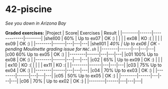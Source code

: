 # 42-piscine



*See you down in Arizona Bay*

**Graded exercises:**
|Project | Score| Exercises   | Result |
|--------|------|-------------|--------|
|shell00 |  60% | Up to ex07  | OK :)  |
|        |      | ex08        | KO :(  |
|        |      | ex09        | OK :)  |
|--------|------|---|---|---|
|shell01 | *40% | Up to ex06  | OK - pending Moulinette grading issue for `MAC.sh`* |
|--------|------|---|---|---|
|c00       60%    Up to ex05  | OK :) |
|--------|------|---|---|---|
|c01       100%  Up to ex08   | OK :) |
|--------|------|---|---|---|
|c02     |  65% |  Up to ex09 | OK :) |
|        |      |        ex10 | KO :( |
|        |      |        ex11 | KO :( |
|--------|------|---|---|---|
|c03     |  75%   Up to ex04  | OK :) |
|--------|------|---|---|---|
|c04     |  70%   Up to ex03  | OK :) |
|--------|------|---|---|---|
|c05     |  50%   Up to ex05  | OK :) |
|--------|------|---|---|---|
|c06     |  70% |  Up to ex02 | OK :) |
|--------|------|---|---|---|
